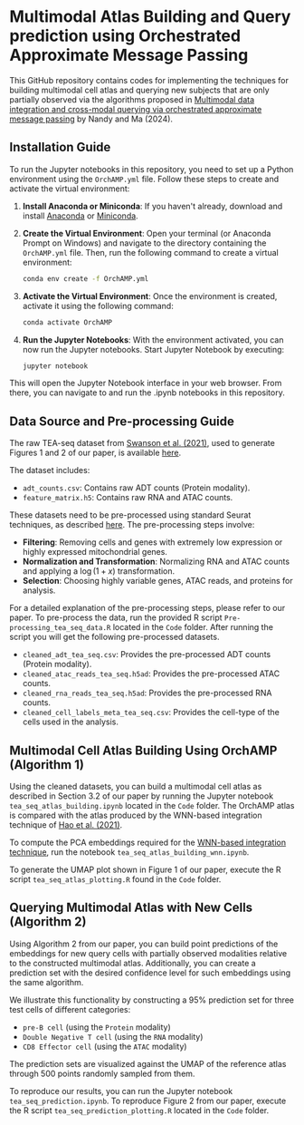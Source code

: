 # Multimodal Atlas Building and Query prediction using Orchestrated Approximate Message Passing

This GitHub repository contains codes for implementing the techniques for building multimodal cell atlas and querying new subjects that are only partially observed via the algorithms proposed in [Multimodal data integration and cross-modal querying via orchestrated approximate message passing](https://arxiv.org/abs/2407.19030) by Nandy and Ma (2024). 

## Installation Guide

To run the Jupyter notebooks in this repository, you need to set up a Python environment using the `OrchAMP.yml` file. Follow these steps to create and activate the virtual environment:

1. **Install Anaconda or Miniconda**:
   If you haven't already, download and install [Anaconda](https://www.anaconda.com/products/distribution) or [Miniconda](https://docs.conda.io/en/latest/miniconda.html).

2. **Create the Virtual Environment**:
   Open your terminal (or Anaconda Prompt on Windows) and navigate to the directory containing the `OrchAMP.yml` file. Then, run the following command to create a virtual environment:
   ```bash
   conda env create -f OrchAMP.yml

3. **Activate the Virtual Environment**:
   Once the environment is created, activate it using the following command:
   ```bash
   conda activate OrchAMP

4. **Run the Jupyter Notebooks**:
   With the environment activated, you can now run the Jupyter notebooks. Start Jupyter Notebook by executing:
   ```bash
   jupyter notebook
   
This will open the Jupyter Notebook interface in your web browser. From there, you can navigate to and run the .ipynb notebooks in this repository.

## Data Source and Pre-processing Guide

The raw TEA-seq dataset from [Swanson et al. (2021)](https://elifesciences.org/articles/63632), used to generate Figures 1 and 2 of our paper, is available [here](https://www.dropbox.com/scl/fo/yu1vydyjhab0yxs9kyhoo/AOQwV-4cDz9GtjTRHmNawNg?rlkey=j7bbsfiwihwrzqzkqh4hj3e87&st=kb766idz&dl=0).

The dataset includes:
- `adt_counts.csv`: Contains raw ADT counts (Protein modality).
- `feature_matrix.h5`: Contains raw RNA and ATAC counts.

These datasets need to be pre-processed using standard Seurat techniques, as described [here](https://www.sciencedirect.com/science/article/pii/S0092867421005833). The pre-processing steps involve:

- **Filtering**: Removing cells and genes with extremely low expression or highly expressed mitochondrial genes.
- **Normalization and Transformation**: Normalizing RNA and ATAC counts and applying a $\log(1 + x)$ transformation.
- **Selection**: Choosing highly variable genes, ATAC reads, and proteins for analysis.

For a detailed explanation of the pre-processing steps, please refer to our paper.
To pre-process the data, run the provided R script `Pre-processing_tea_seq_data.R` located in the `Code` folder. After running the script you will get the following pre-processed datasets.

- `cleaned_adt_tea_seq.csv`: Provides the pre-processed ADT counts (Protein modality).
- `cleaned_atac_reads_tea_seq.h5ad`: Provides the pre-processed ATAC counts.
- `cleaned_rna_reads_tea_seq.h5ad`: Provides the pre-processed RNA counts.
- `cleaned_cell_labels_meta_tea_seq.csv`: Provides the cell-type of the cells used in the analysis.

## Multimodal Cell Atlas Building Using OrchAMP (Algorithm 1)

Using the cleaned datasets, you can build a multimodal cell atlas as described in Section 3.2 of our paper by running the Jupyter notebook `tea_seq_atlas_building.ipynb` located in the `Code` folder. The OrchAMP atlas is compared with the atlas produced by the WNN-based integration technique of [Hao et al. (2021)](https://www.sciencedirect.com/science/article/pii/S0092867421005833).

To compute the PCA embeddings required for the [WNN-based integration technique](https://www.sciencedirect.com/science/article/pii/S0092867421005833), run the notebook `tea_seq_atlas_building_wnn.ipynb`.

To generate the UMAP plot shown in Figure 1 of our paper, execute the R script `tea_seq_atlas_plotting.R` found in the `Code` folder.

## Querying Multimodal Atlas with New Cells (Algorithm 2)

Using Algorithm 2 from our paper, you can build point predictions of the embeddings for new query cells with partially observed modalities relative to the constructed multimodal atlas. Additionally, you can create a prediction set with the desired confidence level for such embeddings using the same algorithm.

We illustrate this functionality by constructing a 95% prediction set for three test cells of different categories:
- `pre-B cell` (using the `Protein` modality)
- `Double Negative T cell` (using the `RNA` modality)
- `CD8 Effector cell` (using the `ATAC` modality)

The prediction sets are visualized against the UMAP of the reference atlas through 500 points randomly sampled from them. 

To reproduce our results, you can run the Jupyter notebook `tea_seq_prediction.ipynb`. To reproduce Figure 2 from our paper, execute the R script `tea_seq_prediction_plotting.R` located in the `Code` folder. 

